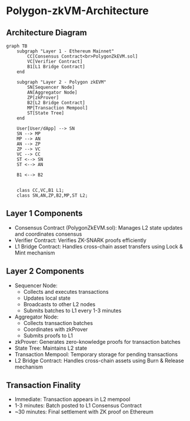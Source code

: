 # Polygon-zkVM-Architecture


## Architecture Diagram
```mermaid
graph TB
    subgraph "Layer 1 - Ethereum Mainnet"
        CC[Consensus Contract<br>PolygonZkEVM.sol]
        VC[Verifier Contract]
        B1[L1 Bridge Contract]
    end

    subgraph "Layer 2 - Polygon zkEVM"
        SN[Sequencer Node]
        AN[Aggregator Node]
        ZP[zkProver]
        B2[L2 Bridge Contract]
        MP[Transaction Mempool]
        ST[State Tree]
    end

    User[User/dApp] --> SN
    SN --> MP
    MP --> AN
    AN --> ZP
    ZP --> VC
    VC --> CC
    ST <--> SN
    ST <--> AN
    
    B1 <--> B2

    
    class CC,VC,B1 L1;
    class SN,AN,ZP,B2,MP,ST L2;
```

## Layer 1 Components
- Consensus Contract (PolygonZkEVM.sol): Manages L2 state updates and coordinates consensus
- Verifier Contract: Verifies ZK-SNARK proofs efficiently
- L1 Bridge Contract: Handles cross-chain asset transfers using Lock & Mint mechanism

## Layer 2 Components
- Sequencer Node:
  - Collects and executes transactions
  - Updates local state
  - Broadcasts to other L2 nodes
  - Submits batches to L1 every 1-3 minutes
- Aggregator Node:
  - Collects transaction batches
  - Coordinates with zkProver
  - Submits proofs to L1
- zkProver: Generates zero-knowledge proofs for transaction batches
- State Tree: Maintains L2 state
- Transaction Mempool: Temporary storage for pending transactions
- L2 Bridge Contract: Handles cross-chain assets using Burn & Release mechanism

## Transaction Finality
- Immediate: Transaction appears in L2 mempool
- 1-3 minutes: Batch posted to L1 Consensus Contract
- ~30 minutes: Final settlement with ZK proof on Ethereum

